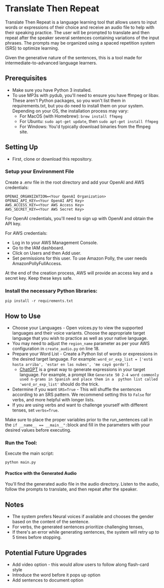 # Translate Then Repeat

Translate Then Repeat is a language learning tool that allows users to 
input words or expressions of their choice and receive an audio file to 
help with their speaking practice. The user will be prompted to translate and 
then repeat after the speaker several sentences containing variations of the 
input phrases. The prompts may be organized using a spaced repetition system 
(SRS) to optimize learning.

Given the generative nature of the sentences, this is a tool made for 
intermediate-to-advanced language learners.

## Prerequisites
* Make sure you have Python 3 installed.
* To use MP3s with pydub, you'll need to ensure you have ffmpeg or libav. These aren't Python packages, so you won't list them in requirements.txt, but you do need to install them on your system. Depending on your OS, the installation process may vary:
  * For MacOS (with Homebrew): `brew install ffmpeg`
  * For Ubuntu: `sudo apt-get update`, then `sudo apt-get install ffmpeg`
  * For Windows: You'd typically download binaries from the ffmpeg site.
  
## Setting Up
* First, clone or download this repository.

### Setup your Environment File
Create a .env file in the root directory and add your OpenAI and AWS credentials:

```
OPENAI_ORGANIZATION=<Your OpenAI Organization>
OPENAI_API_KEY=<Your OpenAI API Key>
AWS_ACCESS_KEY=<Your AWS Access Key>
AWS_SECRET_KEY=<Your AWS Secret Key>
```

For OpenAI credentials, you'll need to sign up with OpenAI and obtain the API key.

For AWS credentials:
* Log in to your AWS Management Console.
* Go to the IAM dashboard.
* Click on Users and then Add user.
* Set permissions for this user. To use Amazon Polly, the user needs 
  AmazonPollyFullAccess.

At the end of the creation process, AWS will provide an access key and a secret key. Keep these keys safe.

### Install the necessary Python libraries:

`pip install -r requirements.txt`

## How to Use
* Choose your Languages - Open voices.py to view the supported languages and 
  their voice variants. Choose the appropriate target language that you 
  wish to practice as well as your native language.
* You may need to adjust the `region_name` parameter as per your AWS 
  configuration in `create_audio.py` on line 18.
* Prepare your Word List - Create a Python list of words or expressions in 
  the desired target language. For example: `word_or_exp_list = ['está 
  hasta arriba', 'estar en las nubes', 'me cayó gordo']`.
  * [ChatGPT](https://chat.openai.com/) is a great way to generate 
    expressions in your target language. For example, a prompt like 
    `Generate 50 2-4 word commonly used n-grams in Spanish and place them in a 
    python list called 'word_or_exp_list'` should do the trick.
* Determine if you want `SRS=True` - This will shuffle the sentences 
  according to an SRS pattern. We recommend setting this to `False` for 
  verbs, and more helpful with longer lists.
* If you are using verbs and want to challenge yourself with different 
  tenses, set `verbs=True`.

Make sure to place the proper variables prior to the run_sentences call in 
the `if __name__ == __main__":`block and fill in the parameters with your 
desired values before executing.

### Run the Tool:

Execute the main script:

`python main.py`

#### Practice with the Generated Audio
You'll find the generated audio file in the audio directory. Listen to the 
audio, follow the prompts to translate, and then repeat after the speaker.

## Notes
* The system prefers Neural voices if available and chooses the gender based 
on the content of the sentence.
* For verbs, the generated sentences prioritize challenging tenses,
* If there's an error while generating sentences, the system will retry up 
  to 5 times before stopping.

## Potential Future Upgrades
* Add video option - this would allow users to follow along flash-card style
* Introduce the word before it pops up option
* Add sentences to document option